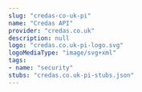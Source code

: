 ```yaml
---
slug: "credas-co-uk-pi"
name: "Credas API"
provider: "credas.co.uk"
description: null
logo: "credas.co.uk-pi-logo.svg"
logoMediaType: "image/svg+xml"
tags:
- name: "security"
stubs: "credas.co.uk-pi-stubs.json"
---
```

